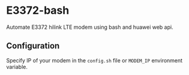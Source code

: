 # E3372-bash

Automate E3372 hilink LTE modem using bash and huawei web api.

## Configuration

Specify IP of your modem in the `config.sh` file or `MODEM_IP` environment
variable.